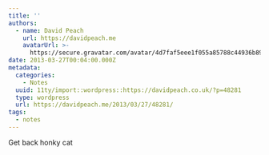 ```yaml
---
title: ''
authors:
  - name: David Peach
    url: https://davidpeach.me
    avatarUrl: >-
      https://secure.gravatar.com/avatar/4d7faf5eee1f055a85788c44936b8995eaab6dfb004e7854ec747ccb272e91ee?s=96&d=mm&r=g
date: 2013-03-27T00:04:00.000Z
metadata:
  categories:
    - Notes
  uuid: 11ty/import::wordpress::https://davidpeach.co.uk/?p=48281
  type: wordpress
  url: https://davidpeach.me/2013/03/27/48281/
tags:
  - notes
---
```

Get back honky cat